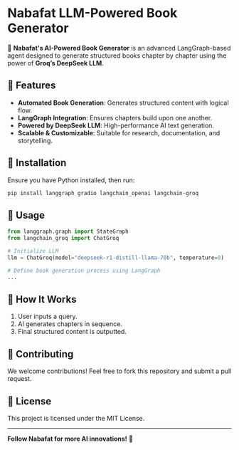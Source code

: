 # Nabafat LLM-Powered Book Generator

🚀 **Nabafat's AI-Powered Book Generator** is an advanced LangGraph-based agent designed to generate structured books chapter by chapter using the power of **Groq’s DeepSeek LLM**.

## 🌟 Features
- **Automated Book Generation**: Generates structured content with logical flow.
- **LangGraph Integration**: Ensures chapters build upon one another.
- **Powered by DeepSeek LLM**: High-performance AI text generation.
- **Scalable & Customizable**: Suitable for research, documentation, and storytelling.

## 📌 Installation
Ensure you have Python installed, then run:
```bash
pip install langgraph gradio langchain_openai langchain-groq
```

## 🚀 Usage
```python
from langgraph.graph import StateGraph
from langchain_groq import ChatGroq

# Initialize LLM
llm = ChatGroq(model="deepseek-r1-distill-llama-70b", temperature=0)

# Define book generation process using LangGraph
...
```

## 📖 How It Works
1. User inputs a query.
2. AI generates chapters in sequence.
3. Final structured content is outputted.

## 🤝 Contributing
We welcome contributions! Feel free to fork this repository and submit a pull request.

## 📜 License
This project is licensed under the MIT License.

---
**Follow Nabafat for more AI innovations!** 🚀

